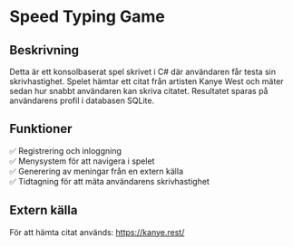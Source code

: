 # Speed Typing Game
## Beskrivning
Detta är ett konsolbaserat spel skrivet i C# där användaren får testa sin skrivhastighet. Spelet hämtar ett citat från artisten Kanye West och mäter sedan hur snabbt användaren kan skriva citatet. Resultatet sparas på användarens profil i databasen SQLite.

## Funktioner
✅ Registrering och inloggning  
✅ Menysystem för att navigera i spelet  
✅ Generering av meningar från en extern källa  
✅ Tidtagning för att mäta användarens skrivhastighet  

## Extern källa  
För att hämta citat används: https://kanye.rest/
